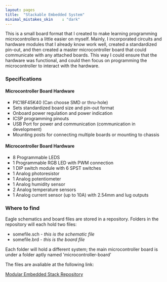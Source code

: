 ```yaml
---
layout: pages
title:  "Stackable Embedded System"
minimal_mistakes_skin    : "dark"
---
```


This is a small board format that I created to make learning programming microcontrollers a little easier on myself.
Mainly, I incorporated circuits and hardware modules that I already know work well, created a standardized pin-out,
and then created a master microcontroller board that could communicate with any attached boards. This way I could
ensure that the hardware was functional, and could then focus on programming the microcontroller to interact with 
the hardware. 

### Specifications ###

#### Microcontroller Board Hardware ####
<ul style="list-style-type:square">
   <li> PIC18F45K40 (Can choose SMD or thru-hole) </li>
   <li> Sets standardized board size and pin-out format </li>
   <li> Onboard power regulation and power indication </li>
   <li> ICSP programming pinouts </li>
   <li> USB Port for power and communication (communication in development) </li>
   <li> Mounting posts for connecting multiple boards or mounting to chassis</li>
   </ul>
   
#### Microcontroller Board Hardware ####
<ul style="list-style-type:square">
   <li> 8 Programmable LEDS </li>
   <li> 1 Programmable RGB LED with PWM connection </li>
   <li> 1 DIP switch module with 6 SPST switches</li>
   <li> 1 Analog photoresistor </li>
   <li> 1 Analog potentiometer </li>
   <li> 1 Analog humidity sensor </li>
   <li> 2 Analog temperature sensors </li>
   <li> 1 Analog current sensor (up to 10A) with 2.54mm and lug outputs </li>
   </ul>
   
### Where to find ###

Eagle schematics and board files are stored in a repository.
Folders in the repository will each hold two files:

- somefile.sch - <i>this is the schematic file</i>
- somefile.brd - <i>this is the board file</i>
	
Each folder will hold a different system; the main microcontroller board is under a folder aptly named 'microcontroller-board'

The files are avaliable at the following link:

<a href="https://github.com/david-story/modular-embedded-stack">Modular Embedded Stack Repository </a>
